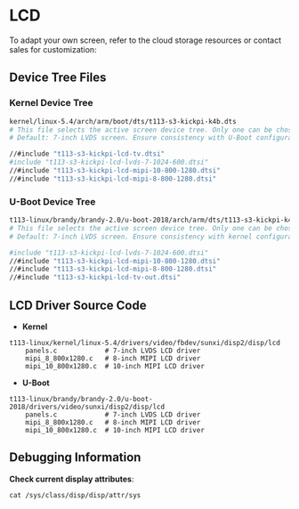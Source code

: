 # LCD


To adapt your own screen, refer to the cloud storage resources or contact sales for customization: 

## Device Tree Files  

### Kernel Device Tree  
```bash  
kernel/linux-5.4/arch/arm/boot/dts/t113-s3-kickpi-k4b.dts  
# This file selects the active screen device tree. Only one can be chosen.  
# Default: 7-inch LVDS screen. Ensure consistency with U-Boot configuration.  

//#include "t113-s3-kickpi-lcd-tv.dtsi"  
#include "t113-s3-kickpi-lcd-lvds-7-1024-600.dtsi"  
//#include "t113-s3-kickpi-lcd-mipi-10-800-1280.dtsi"  
//#include "t113-s3-kickpi-lcd-mipi-8-800-1280.dtsi"  
```

### U-Boot Device Tree  
```bash  
t113-linux/brandy/brandy-2.0/u-boot-2018/arch/arm/dts/t113-s3-kickpi-k4b-uboot.dts  
# This file selects the active screen device tree. Only one can be chosen.  
# Default: 7-inch LVDS screen. Ensure consistency with kernel configuration.  

#include "t113-s3-kickpi-lcd-lvds-7-1024-600.dtsi"  
//#include "t113-s3-kickpi-lcd-mipi-10-800-1280.dtsi"  
//#include "t113-s3-kickpi-lcd-mipi-8-800-1280.dtsi"  
//#include "t113-s3-kickpi-lcd-tv-out.dtsi"  
```

## LCD Driver Source Code  

* **Kernel**  
```shell  
t113-linux/kernel/linux-5.4/drivers/video/fbdev/sunxi/disp2/disp/lcd  
    panels.c            # 7-inch LVDS LCD driver  
    mipi_8_800x1280.c   # 8-inch MIPI LCD driver  
    mipi_10_800x1280.c  # 10-inch MIPI LCD driver  
```

* **U-Boot**  
```shell  
t113-linux/brandy/brandy-2.0/u-boot-2018/drivers/video/sunxi/disp2/disp/lcd  
    panels.c            # 7-inch LVDS LCD driver  
    mipi_8_800x1280.c   # 8-inch MIPI LCD driver  
    mipi_10_800x1280.c  # 10-inch MIPI LCD driver  
```

## Debugging Information  

**Check current display attributes**:  
```shell  
cat /sys/class/disp/disp/attr/sys  
```
